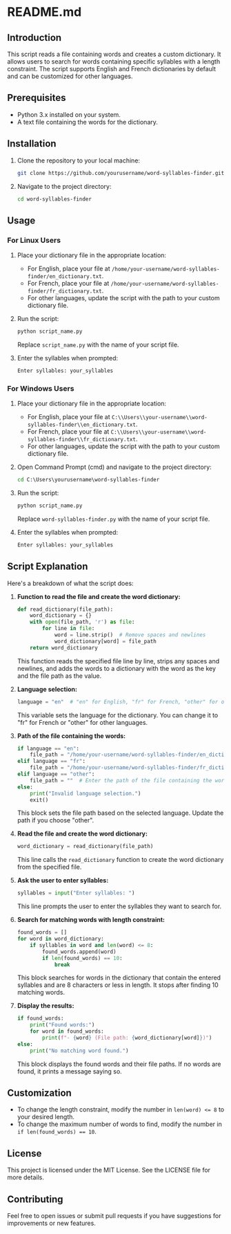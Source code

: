 # README.md

## Introduction

This script reads a file containing words and creates a custom dictionary. It allows users to search for words containing specific syllables with a length constraint. The script supports English and French dictionaries by default and can be customized for other languages.

## Prerequisites

- Python 3.x installed on your system.
- A text file containing the words for the dictionary.

## Installation

1. Clone the repository to your local machine:

    ```sh
    git clone https://github.com/yourusername/word-syllables-finder.git
    ```

2. Navigate to the project directory:

    ```sh
    cd word-syllables-finder
    ```

## Usage

### For Linux Users

1. Place your dictionary file in the appropriate location:
    - For English, place your file at `/home/your-username/word-syllables-finder/en_dictionary.txt`.
    - For French, place your file at `/home/your-username/word-syllables-finder/fr_dictionary.txt`.
    - For other languages, update the script with the path to your custom dictionary file.

2. Run the script:

    ```sh
    python script_name.py
    ```

    Replace `script_name.py` with the name of your script file.

3. Enter the syllables when prompted:

    ```sh
    Enter syllables: your_syllables
    ```

### For Windows Users

1. Place your dictionary file in the appropriate location:
    - For English, place your file at `C:\\Users\\your-username\\word-syllables-finder\\en_dictionary.txt`.
    - For French, place your file at `C:\\Users\\your-username\\word-syllables-finder\\fr_dictionary.txt`.
    - For other languages, update the script with the path to your custom dictionary file.

2. Open Command Prompt (cmd) and navigate to the project directory:

    ```cmd
    cd C:\Users\yourusername\word-syllables-finder
    ```

3. Run the script:

    ```cmd
    python script_name.py
    ```

    Replace `word-syllables-finder.py` with the name of your script file.

4. Enter the syllables when prompted:

    ```cmd
    Enter syllables: your_syllables
    ```

## Script Explanation

Here's a breakdown of what the script does:

1. **Function to read the file and create the word dictionary:**

    ```python
    def read_dictionary(file_path):
        word_dictionary = {}
        with open(file_path, 'r') as file:
            for line in file:
                word = line.strip()  # Remove spaces and newlines
                word_dictionary[word] = file_path
        return word_dictionary
    ```

    This function reads the specified file line by line, strips any spaces and newlines, and adds the words to a dictionary with the word as the key and the file path as the value.

2. **Language selection:**

    ```python
    language = "en"  # "en" for English, "fr" for French, "other" for other languages
    ```

    This variable sets the language for the dictionary. You can change it to "fr" for French or "other" for other languages.

3. **Path of the file containing the words:**

    ```python
    if language == "en": 
        file_path = "/home/your-username/word-syllables-finder/en_dictionary.txt" 
    elif language == "fr":
        file_path = "/home/your-username/word-syllables-finder/fr_dictionary.txt"
    elif language == "other":
        file_path = ""  # Enter the path of the file containing the words
    else:
        print("Invalid language selection.")
        exit()
    ```

    This block sets the file path based on the selected language. Update the path if you choose "other".

4. **Read the file and create the word dictionary:**

    ```python
    word_dictionary = read_dictionary(file_path)
    ```

    This line calls the `read_dictionary` function to create the word dictionary from the specified file.

5. **Ask the user to enter syllables:**

    ```python
    syllables = input("Enter syllables: ")
    ```

    This line prompts the user to enter the syllables they want to search for.

6. **Search for matching words with length constraint:**

    ```python
    found_words = []
    for word in word_dictionary:
        if syllables in word and len(word) <= 8:
            found_words.append(word)
            if len(found_words) == 10:
                break
    ```

    This block searches for words in the dictionary that contain the entered syllables and are 8 characters or less in length. It stops after finding 10 matching words.

7. **Display the results:**

    ```python
    if found_words:
        print("Found words:")
        for word in found_words:
            print(f"- {word} (File path: {word_dictionary[word]})")
    else:
        print("No matching word found.")
    ```

    This block displays the found words and their file paths. If no words are found, it prints a message saying so.

## Customization

- To change the length constraint, modify the number in `len(word) <= 8` to your desired length.
- To change the maximum number of words to find, modify the number in `if len(found_words) == 10`.

## License

This project is licensed under the MIT License. See the LICENSE file for more details.

## Contributing

Feel free to open issues or submit pull requests if you have suggestions for improvements or new features.